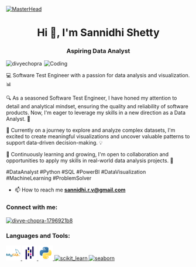 [![MasterHead](![image]([https://encrypted-tbn0.gstatic.com/images?q=tbn:ANd9GcSY0zqyMYX3YOv6g2RR5anFjLJ2-PUujSYMGA&usqp=CAU](https://uploads-ssl.webflow.com/5c19100c2b50073e6ee69da1/60d34f3b422c048fb72cb925_Analyze.gif))
)](https://Sannidhi-Shetty2.io)

<h1 align="center">Hi 👋, I'm Sannidhi Shetty</h1>
<h3 align="center">Aspiring Data Analyst</h3>

<img align="right" alt="Coding" width="400" src="https://digitalcreativemind.com/wp-content/uploads/2021/06/Analytics_amp_Data_Science.gif">


<p align="left"> <img src="https://komarev.com/ghpvc/?username=divyechopra&label=Profile%20views&color=0e75b6&style=flat" alt="divyechopra" /> </p>

💻 Software Test Engineer with a passion for data analysis and visualization. 📊

🔍 As a seasoned Software Test Engineer, I have honed my attention to detail and analytical mindset, ensuring the quality and reliability of software products. Now, I'm eager to leverage my skills in a new direction as a Data Analyst. 🚀

🔎 Currently on a journey to explore and analyze complex datasets, I'm excited to create meaningful visualizations and uncover valuable patterns to support data-driven decision-making. 💡

🌱 Continuously learning and growing, I'm open to collaboration and opportunities to apply my skills in real-world data analysis projects. 🌌

#DataAnalyst #Python #SQL #PowerBI #DataVisualization #MachineLearning #ProblemSolver


- 📫 How to reach me **sannidhi.r.v@gmail.com**

<h3 align="left">Connect with me:</h3>
<p align="left">
<a href="www.linkedin.com/in/sannidhi-r-shetty-7836a116b" target="blank"><img align="center" src="https://raw.githubusercontent.com/rahuldkjain/github-profile-readme-generator/master/src/images/icons/Social/linked-in-alt.svg" alt="divye-chopra-1796921b8" height="30" width="40" /></a>
</p>

<h3 align="left">Languages and Tools:</h3>
<p align="left"> <a href="https://www.mysql.com/" target="_blank" rel="noreferrer"> <img src="https://raw.githubusercontent.com/devicons/devicon/master/icons/mysql/mysql-original-wordmark.svg" alt="mysql" width="40" height="40"/> </a> <a href="https://pandas.pydata.org/" target="_blank" rel="noreferrer"> <img src="https://raw.githubusercontent.com/devicons/devicon/2ae2a900d2f041da66e950e4d48052658d850630/icons/pandas/pandas-original.svg" alt="pandas" width="40" height="40"/> </a> <a href="https://www.python.org" target="_blank" rel="noreferrer"> <img src="https://raw.githubusercontent.com/devicons/devicon/master/icons/python/python-original.svg" alt="python" width="40" height="40"/> </a> <a href="https://scikit-learn.org/" target="_blank" rel="noreferrer"> <img src="https://upload.wikimedia.org/wikipedia/commons/0/05/Scikit_learn_logo_small.svg" alt="scikit_learn" width="40" height="40"/> </a> <a href="https://seaborn.pydata.org/" target="_blank" rel="noreferrer"> <img src="https://seaborn.pydata.org/_images/logo-mark-lightbg.svg" alt="seaborn" width="40" height="40"/> </a> </p>

